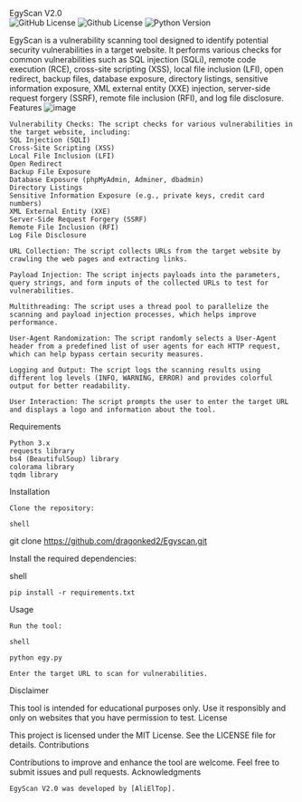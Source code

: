 EgyScan V2.0
<br>
![GitHub License](https://img.shields.io/badge/license-MIT-blue.svg)
![Github License](https://img.shields.io/badge/license-GPLv3-blue.svg)
![Python Version](https://img.shields.io/badge/python-3.x-blue.svg)
<p align="center">

EgyScan is a vulnerability scanning tool designed to identify potential security vulnerabilities in a target website. It performs various checks for common vulnerabilities such as SQL injection (SQLi), remote code execution (RCE), cross-site scripting (XSS), local file inclusion (LFI), open redirect, backup files, database exposure, directory listings, sensitive information exposure, XML external entity (XXE) injection, server-side request forgery (SSRF), remote file inclusion (RFI), and log file disclosure.
Features
![image](https://github.com/dragonked2/Egyscan/assets/66541902/45269369-e284-4006-8fcd-d8dd0e0cfdae)


    Vulnerability Checks: The script checks for various vulnerabilities in the target website, including:
    SQL Injection (SQLI)
    Cross-Site Scripting (XSS)
    Local File Inclusion (LFI)
    Open Redirect
    Backup File Exposure
    Database Exposure (phpMyAdmin, Adminer, dbadmin)
    Directory Listings
    Sensitive Information Exposure (e.g., private keys, credit card numbers)
    XML External Entity (XXE)
    Server-Side Request Forgery (SSRF)
    Remote File Inclusion (RFI)
    Log File Disclosure

    URL Collection: The script collects URLs from the target website by crawling the web pages and extracting links.

    Payload Injection: The script injects payloads into the parameters, query strings, and form inputs of the collected URLs to test for vulnerabilities.

    Multithreading: The script uses a thread pool to parallelize the scanning and payload injection processes, which helps improve performance.

    User-Agent Randomization: The script randomly selects a User-Agent header from a predefined list of user agents for each HTTP request, which can help bypass certain security measures.

    Logging and Output: The script logs the scanning results using different log levels (INFO, WARNING, ERROR) and provides colorful output for better readability.

    User Interaction: The script prompts the user to enter the target URL and displays a logo and information about the tool.

Requirements

    Python 3.x
    requests library
    bs4 (BeautifulSoup) library
    colorama library
    tqdm library

Installation

    Clone the repository:

    shell

git clone https://github.com/dragonked2/Egyscan.git

Install the required dependencies:

shell

    pip install -r requirements.txt

Usage

    Run the tool:

    shell

    python egy.py

    Enter the target URL to scan for vulnerabilities.

Disclaimer

This tool is intended for educational purposes only. Use it responsibly and only on websites that you have permission to test.
License

This project is licensed under the MIT License. See the LICENSE file for details.
Contributions

Contributions to improve and enhance the tool are welcome. Feel free to submit issues and pull requests.
Acknowledgments

    EgyScan V2.0 was developed by [AliElTop].
